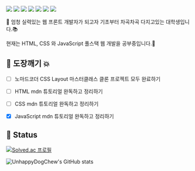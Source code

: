 <img src="https://img.shields.io/badge/HTML5-E34F26?style=flat&logo=HTML5&logoColor=FFFFFF"/> <img src="https://img.shields.io/badge/CSS3-1572B6?style=flat&logo=CSS3&logoColor=FFFFFF"/>
<img src="https://img.shields.io/badge/JavaScript-F7DF1E?style=flat&logo=JavaScript&logoColor=000000"/>
<img src="https://img.shields.io/badge/TypeScript-3178C6?style=flat&logo=TypeScript&logoColor=FFFFFF"/>
<img src="https://img.shields.io/badge/Sass-CC6699?style=flat&logo=Sass&logoColor=FFFFFF"/>
<img src="https://img.shields.io/badge/React-61DAFB?style=flat&logo=React&logoColor=000000"/>
<img src="https://img.shields.io/badge/Node.js-339933?style=flat&logo=Node.js&logoColor=FFFFFF"/>

👋 엄청 실력있는 웹 프론트 개발자가 되고자 기초부터 차곡차곡 다지고있는 대학생입니다.📚

현재는 HTML, CSS 와 JavaScript 풀스택 웹 개발을 공부중입니다.🚀


## 👊 도장깨기 💥
- [ ] 노마드코더 CSS Layout 마스터클래스 클론 프로젝트 모두 완료하기
- [ ] HTML mdn 튜토리얼 완독하고 정리하기
- [ ] CSS mdn 튜토리얼 완독하고 정리하기
- [x] JavaScript mdn 튜토리얼 완독하고 정리하기


## 💫 Status

[![Solved.ac
프로필](http://mazassumnida.wtf/api/v2/generate_badge?boj=unhappydogchew)](https://solved.ac/unhappydogchew)

![UnhappyDogChew's GitHub stats](https://github-readme-stats.vercel.app/api?username=UnhappyDogChew&show_icons=true&theme=radical)


<!--
**UnhappyDogChew/UnhappyDogChew** is a ✨ _special_ ✨ repository because its `README.md` (this file) appears on your GitHub profile.

Here are some ideas to get you started:

- 🔭 I’m currently working on ...
- 🌱 I’m currently learning ...
- 👯 I’m looking to collaborate on ...
- 🤔 I’m looking for help with ...
- 💬 Ask me about ...
- 📫 How to reach me: ...
- 😄 Pronouns: ...
- ⚡ Fun fact: ...
-->

